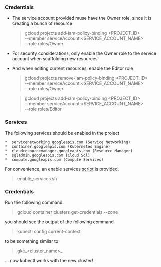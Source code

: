 ### Credentials

* The service account provided muse have the Owner role, since it is creating a bunch of resource
   
    > gcloud projects add-iam-policy-binding <PROJECT_ID> \
        --member serviceAccount:<SERVICE_ACCOUNT_NAME> \
        --role roles/Owner 
                                                                                                                                                              
* For security considerations, only enable the Owner role to the service account when scaffolding new resources
    
* And when editing current resources, enable the Editor role
            
    > gcloud projects remove-iam-policy-binding <PROJECT_ID> \
    --member serviceAccount:<SERVICE_ACCOUNT_NAME> \
    --role roles/Owner 
        
    > gcloud projects add-iam-policy-binding <PROJECT_ID> \
    --member serviceAccount:<SERVICE_ACCOUNT_NAME> \
    --role roles/Editor 
                                      
                           
### Services

The following services should be enabled in the project
 
    *  servicenetworking.googleapis.com (Service Networking)
    *  container.googleapis.com (Kubernetes Engine)
    *  cloudresourcemanager.googleapis.com (Resource Manager)
    *  sqladmin.googleapis.com (Cloud Sql)
    *  compute.googleapis.com (Compute Services)

For convenience, an enable services [script](./enable_service.sh) is provided.
    
> enable_services.sh <project-id>

### Credentials
Run the following command.  
> gcloud container clusters get-credentials <ClusterName> --zone <Zone of Cluster >
    
you should see the output of the following command
> kubectl config current-context

to be something similar to 
> gke_<cluster_name>_<region>

... now kubectl works with the new cluster! 